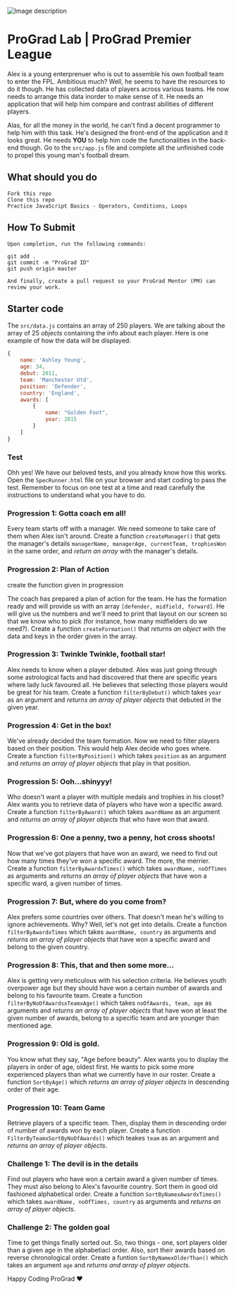 ![Image description](https://i1.faceprep.in/ProGrad/face-logo-resized.png)

# ProGrad Lab | ProGrad Premier League

Alex is a young enterprenuer who is out to assemble his own football team to enter the FPL. Ambitious much? Well, he seems to have the resources to do it though. He has collected data of players across various teams. He now needs to arrange this data inorder to make sense of it. He needs an application that will help him compare and contrast abilities of different players.

Alas, for all the money in the world, he can't find a decent programmer to help him with this task. He's designed the front-end of the application and it looks great. He needs **YOU** to help him code the functionalities in the back-end though. Go to the `src/app.js` file and complete all the unfinished code to propel this young man's football dream.

## What should you do

```
Fork this repo
Clone this repo
Practice JavaScript Basics - Operators, Conditions, Loops
```

## How To Submit

```
Upon completion, run the following commands:

git add .
git commit -m "ProGrad ID"
git push origin master

And finally, create a pull request so your ProGrad Mentor (PM) can review your work.
```

## Starter code

The `src/data.js` contains an array of 250 players. We are talking about the array of 25 _objects_ containing the info about each player. Here is one example of how the data will be displayed:

```javascript
{
    name: 'Ashley Young',
    age: 34,
    debut: 2011,
    team: 'Manchester Utd',
    position: 'Defender',
    country: 'England',
    awards: [
        {
            name: "Golden Foot",
            year: 2015
        }
    ]
}
```

### Test

Ohh yes! We have our beloved tests, and you already know how this works. Open the `SpecRunner.html` file on your browser and start coding to pass the test. Remember to focus on one test at a time and read carefully the instructions to understand what you have to do.

### Progression 1: Gotta coach em all!

Every team starts off with a manager. We need someone to take care of them when Alex isn't around. Create a function `createManager()` that gets the manager's details `managerName, managerAge, currentTeam, trophiesWon` in the same order, and _return an array_ with the manager's details.

### Progression 2: Plan of Action

create the function given in progression

The coach has prepared a plan of action for the team. He has the formation ready and will provide us with an array `[defender, midfield, forward]`. He will give us the numbers and we'll need to print that layout on our screen so that we know who to pick (for instance, how many midfielders do we need?). Create a function `createFormation()` that _returns an object_ with the data and keys in the order given in the array.

### Progression 3: Twinkle Twinkle, football star!

Alex needs to know when a player debuted. Alex was just going through some astrological facts and had discovered that there are specific years where lady luck favoured all. He believes that selecting those players would be great for his team. Create a function `filterByDebut()` which takes `year` as an argument and _returns an array of player objects_ that debuted in the given year.

### Progression 4: Get in the box!

We've already decided the team formation. Now we need to filter players based on their position. This would help Alex decide who goes where. Create a function `filterByPosition()` which takes `position` as an argument and _returns an array of player objects_ that play in that position.

### Progression 5: Ooh...shinyyy!

Who doesn't want a player with multiple medals and trophies in his closet? Alex wants you to retrieve data of players who have won a specific award. Create a function `filterByAward()` which takes `awardName` as an argument and _returns an array of player objects_ that who have won that award.

### Progression 6: One a penny, two a penny, hot cross shoots!

Now that we've got players that have won an award, we need to find out how many times they've won a specific award. The more, the merrier. Create a function `filterByAwardxTimes()` which takes `awardName, noOfTimes` as arguments and _returns an array of player objects_ that have won a specific ward, a given number of times.

### Progression 7: But, where do you come from?

Alex prefers some countries over others. That doesn't mean he's willing to ignore achievements. Why? Well, let's not get into details. Create a function `filterByAwardxTimes` which takes `awardName, country` as arguments and _returns an array of player objects_ that have won a specific award and belong to the given country.

### Progression 8: This, that and then some more...

Alex is getting very meticulous with his selection criteria. He believes youth overpower age but they should have won a certain number of awards and belong to his favourite team. Create a function `filterByNoOfAwardsxTeamxAge()` which takes `noOfAwards, team, age` as arguments and _returns an array of player objects_ that have won at least the given number of awards, belong to a specific team and are younger than mentioned age.

### Progression 9: Old is gold.

You know what they say, "Age before beauty". Alex wants you to display the players in order of age, oldest first. He wants to pick some more experienced players than what we currently have in our roster. Create a function `SortByAge()` which _returns an array of player objects_ in descending order of their age.

### Progression 10: Team Game

Retrieve players of a specific team. Then, display them in descending order of number of awards won by each player. Create a function `FilterByTeamxSortByNoOfAwards()` which teakes `team` as an argument and _returns an array of player objects_.

### Challenge 1: The devil is in the details

Find out players who have won a certain award a given number of times. They must also belong to Alex's favourite country. Sort them in good old fashioned alphabetical order. Create a function `SortByNamexAwardxTimes()` which takes `awardName, noOfTimes, country` as arguments and _returns an array of player objects_.

### Challenge 2: The golden goal

Time to get things finally sorted out. So, two things - one, sort players older than a given age in the alphabetiacl order. Also, sort their awards based on reverse chronological order. Create a funtion `SortByNamexOlderThan()` which takes an argument `age` and _returns and array of player objects_.

Happy Coding ProGrad ❤️

